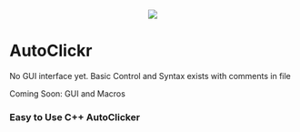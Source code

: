 <h1 align="center">
 <img src="https://github.com/user-attachments/assets/8166f358-195a-4148-986d-0fd233aca97c" />
</h1>

 # AutoClickr

No GUI interface yet. Basic Control and Syntax exists with comments in file


Coming Soon: GUI and Macros

 
<h3/> Easy to Use C++ AutoClicker </h3>
